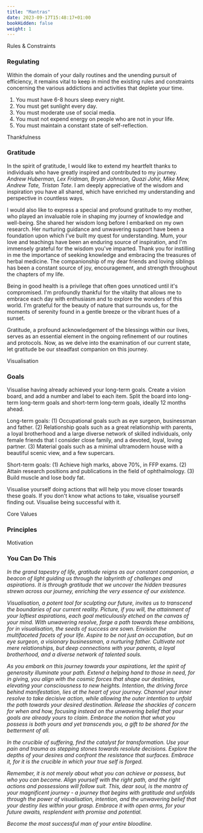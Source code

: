 ```yaml
---
title: "Mantras"
date: 2023-09-17T15:48:17+01:00
bookHidden: false
weight: 1
---
```


<n2>Rules & Constraints</n2>
### Regulating

Within the domain of your daily routines and the unending pursuit of efficiency, it remains vital to keep in mind the existing rules and constraints concerning the various addictions and activities that deplete your time.

1. You must have 6-8 hours sleep every night.
2. You must get sunlight every day.
3. You must moderate use of social media.
4. You must not expend energy on people who are not in your life.
5. You must maintain a constant state of self-reflection. 



<n2>Thankfulness</n2>
### Gratitude

In the spirit of gratitude, I would like to extend my heartfelt thanks to individuals who have greatly inspired and contributed to my journey. *Andrew Huberman, Lex Fridman, Bryan Johnson, Quazi Johir, Mike Mew, Andrew Tate, Tristan Tate*. I am deeply appreciative of the wisdom and inspiration you have all shared, which have enriched my understanding and perspective in countless ways.

I would also like to express a special and profound gratitude to my mother, who played an invaluable role in shaping my journey of knowledge and well-being. She shared her wisdom long before I embarked on my own research. Her nurturing guidance and unwavering support have been a foundation upon which I've built my quest for understanding. Mum, your love and teachings have been an enduring source of inspiration, and I'm immensely grateful for the wisdom you've imparted. Thank you for instilling in me the importance of seeking knowledge and embracing the treasures of herbal medicine. The companionship of my dear friends and loving siblings has been a constant source of joy, encouragement, and strength throughout the chapters of my life.

Being in good health is a privilege that often goes unnoticed until it's compromised. I'm profoundly thankful for the vitality that allows me to embrace each day with enthusiasm and to explore the wonders of this world. I'm grateful for the beauty of nature that surrounds us, for the moments of serenity found in a gentle breeze or the vibrant hues of a sunset.

Gratitude, a profound acknowledgement of the blessings within our lives, serves as an essential element in the ongoing refinement of our routines and protocols. Now, as we delve into the examination of our current state, let gratitude be our steadfast companion on this journey.



<n2>Visualisation</n2>
### Goals

Visualise having already achieved your long-term goals. Create a vision board, and add a number and label to each item. Split the board into long-term long-term goals and short-term long-term goals, ideally 12 months ahead.

Long-term goals: (1) Occupational goals such as eye surgeon, businessman and father. (2) Relationship goals such as a great relationship with parents, a loyal brotherhood and a large diverse network of skilled individuals, only female friends that I consider close family, and a devoted, loyal, loving partner. (3) Material goals such as a minimal ultramodern house with a beautiful scenic view, and a few supercars.

Short-term goals: (1) Achieve high marks, above 70%, in FFP exams. (2) Attain research positions and publications in the field of ophthalmology. (3) Build muscle and lose body fat.

Visualise yourself doing actions that will help you move closer towards these goals. If you don't know what actions to take, visualise yourself finding out. Visualise being successful with it.

[//]: # (To research: visualise ideal self, embodiment.)

<n2>Core Values</n2>
### Principles



<n2>Motivation</n2>
### You Can Do This

<i>In the grand tapestry of life, gratitude reigns as our constant companion, a beacon of light guiding us through the labyrinth of challenges and aspirations. It is through gratitude that we uncover the hidden treasures strewn across our journey, enriching the very essence of our existence. 

Visualisation, a potent tool for sculpting our future, invites us to transcend the boundaries of our current reality. Picture, if you will, the attainment of your loftiest aspirations, each goal meticulously etched on the canvas of your mind. With unwavering resolve, forge a path towards these ambitions, for in visualisation, the seeds of success are sown. Envision the multifaceted facets of your life. Aspire to be not just an occupation, but an eye surgeon, a visionary businessman, a nurturing father. Cultivate not mere relationships, but deep connections with your parents, a loyal brotherhood, and a diverse network of talented souls.

As you embark on this journey towards your aspirations, let the spirit of generosity illuminate your path. Extend a helping hand to those in need, for in giving, you align with the cosmic forces that shape our destinies, elevating your consciousness to new heights. Intention, the driving force behind manifestation, lies at the heart of your journey. Channel your inner resolve to take decisive action, while allowing the outer intention to unfold the path towards your desired destination. Release the shackles of concern for when and how, focusing instead on the unwavering belief that your goals are already yours to claim. Embrace the notion that what you possess is both yours and yet transcends you, a gift to be shared for the betterment of all.

In the crucible of suffering, find the catalyst for transformation. Use your pain and trauma as stepping stones towards resolute decisions. Explore the depths of your desires and confront the resistance that surfaces. Embrace it, for it is the crucible in which your true self is forged.

Remember, it is not merely about what you can achieve or possess, but who you can become. Align yourself with the right path, and the right actions and possessions will follow suit. This, dear soul, is the mantra of your magnificent journey - a journey that begins with gratitude and unfolds through the power of visualisation, intention, and the unwavering belief that your destiny lies within your grasp. Embrace it with open arms, for your future awaits, resplendent with promise and potential.

Become the most successful man of your entire bloodline.</i>



